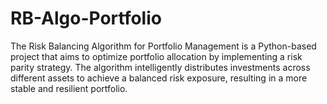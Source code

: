# RB-Algo-Portfolio
The Risk Balancing Algorithm for Portfolio Management is a Python-based project that aims to optimize portfolio allocation by implementing a risk parity strategy. The algorithm intelligently distributes investments across different assets to achieve a balanced risk exposure, resulting in a more stable and resilient portfolio.
